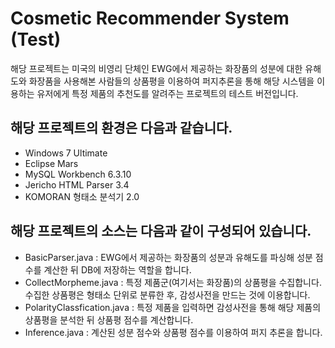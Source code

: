 # Cosmetic Recommender System (Test)
해당 프로젝트는 미국의 비영리 단체인 EWG에서 제공하는 화장품의 성분에 대한 유해도와 화장품을 사용해본 사람들의 상품평을 이용하여
퍼지추론을 통해 해당 시스템을 이용하는 유저에게 특정 제품의 추천도를 알려주는 프로젝트의 테스트 버전입니다.

## 해당 프로젝트의 환경은 다음과 같습니다.
- Windows 7 Ultimate
- Eclipse Mars
- MySQL Workbench 6.3.10
- Jericho HTML Parser 3.4
- KOMORAN 형태소 분석기 2.0

## 해당 프로젝트의 소스는 다음과 같이 구성되어 있습니다.
- BasicParser.java : EWG에서 제공하는 화장품의 성분과 유해도를 파싱해 성분 점수를 계산한 뒤 DB에 저장하는 역할을 합니다.
- CollectMorpheme.java : 특정 제품군(여기서는 화장품)의 상품평을 수집합니다. 수집한 상품평은 형태소 단위로 분류한 후, 감성사전을 만드는 것에 이용합니다.
- PolarityClassfication.java : 특정 제품을 입력하면 감성사전을 통해 해당 제품의 상품평을 분석한 뒤 상품평 점수를 계산합니다.
- Inference.java : 계산된 성분 점수와 상품평 점수를 이용하여 퍼지 추론을 합니다.